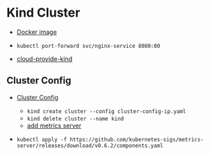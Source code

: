 # Kind Cluster

- [Docker image](https://hub.docker.com/r/kindest/node/tags)

- `kubectl port-forward svc/nginx-service 8080:80`

- [cloud-provide-kind](https://github.com/kubernetes-sigs/cloud-provider-kind?tab=readme-ov-file)

## Cluster Config

- [Cluster Config](cluster-config-ip.yaml)
  - `kind create cluster --config cluster-config-ip.yaml`
  - `kind delete cluster --name kind`
  - [add metrics server](https://maggnus.com/install-metrics-server-on-the-kind-kubernetes-cluster-12b0a5faf94a)

- `kubectl apply -f https://github.com/kubernetes-sigs/metrics-server/releases/download/v0.6.2/components.yaml`